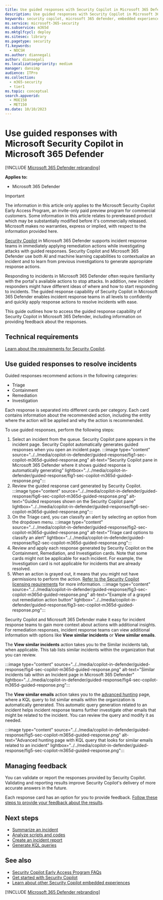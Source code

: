 ```yaml
---
title: Use guided responses with Security Copilot in Microsoft 365 Defender
description: Use guided responses with Security Copilot in Microsoft 365 Defender to respond to incidents.
keywords: security copilot, microsoft 365 defender, embedded experience, incident summary, script analyzer, script analysis, query assistant, m365, incident report, guided response, incident response playbooks, incident response, incident response playbooks, remediate incident, remediation actions, incident solution, resolve incidents
ms.service: microsoft-365-security
ms.subservice: m365d
ms.mktglfcycl: deploy
ms.sitesec: library
ms.pagetype: security
f1.keywords:
  - NOCSH
ms.author: diannegali
author: diannegali
ms.localizationpriority: medium
manager: dansimp
audience: ITPro
ms.collection:
  - m365-security
  - tier1
ms.topic: conceptual
search.appverid:
  - MOE150
  - MET150
ms.date: 10/10/2023
---
```


# Use guided responses with Microsoft Security Copilot in Microsoft 365 Defender

[!INCLUDE [Microsoft 365 Defender rebranding](../includes/microsoft-defender.md)]

**Applies to:**

- Microsoft 365 Defender

> [!IMPORTANT]
> The information in this article only applies to the Microsoft Security Copilot Early Access Program, an invite-only paid preview program for commercial customers. Some information in this article relates to prereleased product which may be substantially modified before it's commercially released. Microsoft makes no warranties, express or implied, with respect to the information provided here.

[Security Copilot](/copilot/microsoft-365-copilot-overview.md) in Microsoft 365 Defender supports incident response teams in immediately applying remediation actions while investigating attacks with guided responses. Security Copilot and Microsoft 365 Defender use both AI and machine learning capabilities to contextualize an incident and to learn from previous investigations to generate appropriate response actions.

Responding to incidents in Microsoft 365 Defender often require familiarity with the portal's available actions to stop attacks. In addition, new incident responders might have different ideas of where and how to start responding to incidents. The guided response capability of Security Copilot in Microsoft 365 Defender enables incident response teams in all levels to confidently and quickly apply response actions to resolve incidents with ease.

This guide outlines how to access the guided response capability of Security Copilot in Microsoft 365 Defender, including information on providing feedback about the responses.

## Technical requirements

[Learn about the requirements for Security Copilot](/copilot/microsoft-365-copilot-requirements.md).

## Use guided responses to resolve incidents

Guided responses recommend actions in the following categories:

- Triage
- Containment
- Remediation
- Investigation

Each response is separated into different cards per category. Each card contains information about the recommended action, including the entity where the action will be applied and why the action is recommended.

To use guided responses, perform the following steps:

1. Select an incident from the queue. Security Copilot pane appears in the incident page. Security Copilot automatically generates guided responses when you open an incident page.
:::image type="content" source="../../media/copilot-in-defender/guided-response/fig1-sec-copilot-m365d-guided-response.png" alt-text="Security Copilot pane in Microsoft 365 Defender where it shows guided response is automatically generating" lightbox="../../media/copilot-in-defender/guided-response/fig1-sec-copilot-m365d-guided-response.png":::
2. Review the guided response card generated by Security Copilot.
:::image type="content" source="../../media/copilot-in-defender/guided-response/fig6-sec-copilot-m365d-guided-response.png" alt-text="Guided responses shown on the Security Copilot pane" lightbox="../../media/copilot-in-defender/guided-response/fig6-sec-copilot-m365d-guided-response.png":::
3. On the Triage card, you can classify an alert by selecting an option from the dropdown menu.
:::image type="content" source="../../media/copilot-in-defender/guided-response/fig2-sec-copilot-m365d-guided-response.png" alt-text="Triage card options to classify an alert" lightbox="../../media/copilot-in-defender/guided-response/fig2-sec-copilot-m365d-guided-response.png":::
4. Review and apply each response generated by Security Copilot on the Containment, Remediation, and Investigation cards. Note that some cards might not be applicable for each incident. For example, the Investigation card is not applicable for incidents that are already resolved.
5. When an action is grayed out, it means that you might not have permissions to perform the action. [Refer to the Security Copilot licensing requirements](/copilot/microsoft-365-copilot-requirements.md) for more information.
:::image type="content" source="../../media/copilot-in-defender/guided-response/fig3-sec-copilot-m365d-guided-response.png" alt-text="Example of a grayed out remediation action button" lightbox="../../media/copilot-in-defender/guided-response/fig3-sec-copilot-m365d-guided-response.png":::

Security Copilot and Microsoft 365 Defender make it easy for incident response teams to gain more context about actions with additional insights. For remediation responses, incident response teams can view additional information with options like **View similar incidents** or **View similar emails**.

The **View similar incidents** action takes you to the Similar incidents tab, when applicable. This tab lists similar incidents within the organization that you can review.

:::image type="content" source="../../media/copilot-in-defender/guided-response/fig4-sec-copilot-m365d-guided-response.png" alt-text="Similar incidents tab within an Incident page in Microsoft 365 Defender" lightbox="../../media/copilot-in-defender/guided-response/fig4-sec-copilot-m365d-guided-response.png":::

The **View similar emails** action takes you to the [advanced hunting](advanced-hunting-overview.md) page, where a  KQL query to list similar emails within the organization is automatically generated. This automatic query generation related to an incident helps incident response teams further investigate other emails that might be related to the incident. You can review the query and modify it as needed.

:::image type="content" source="../../media/copilot-in-defender/guided-response/fig5-sec-copilot-m365d-guided-response.png" alt-text="Advanced hunting page with KQL query that looks for similar emails related to an incident" lightbox="../../media/copilot-in-defender/guided-response/fig5-sec-copilot-m365d-guided-response.png":::


## Managing feedback

You can validate or report the responses provided by Security Copilot. Validating and reporting results improve Security Copilot's delivery of more accurate answers in the future.

Each response card has an option for you to provide feedback. [Follow these steps to provide your feedback about the results](security-copilot-in-microsoft-365-defender.md#providing-feedback).

## Next steps

- [Summarize an incident](security-copilot-m365d-incident-summary.md)
- [Analyze scripts and codes](security-copilot-m365d-script-analysis.md)
- [Create an incident report](security-copilot-m365d-create-incident-report.md)
- [Generate KQL queries](advanced-hunting-security-copilot.md)

## See also

- [Security Copilot Early Access Program FAQs](/security-copilot/faq-security-copilot.md)
- [Get started with Security Copilot](/security-copilot/get-started-security-copilot.md)
- [Learn about other Security Copilot embedded experiences](/security-copilot/experiences-security-copilot.md)

[!INCLUDE [Microsoft 365 Defender rebranding](../../includes/defender-m3d-techcommunity.md)]